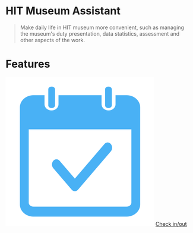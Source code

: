 # HIT Museum Assistant

> Make daily life in HIT museum more convenient, such as managing the museum's duty presentation, data statistics, assessment and other aspects of the work.

# Features

![](_media/check.svg ':size=30')  [Check in/out](/guides.md)

